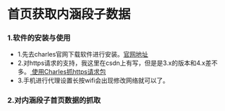 # 首页获取内涵段子数据

### 1.软件的安装与使用
* 1.先去charles官网下载软件进行安装。[官网地址](https://www.charlesproxy.com/)
* 2.对https请求的支持，我这里在csdn上有写，但是是3.x的版本和4.x差不多。[ 使用Charles抓https请求包](http://blog.csdn.net/qq_23195583/article/details/52087189)
* 3.手机进行代理设置长按wifi会出现修改网络就可以了。
### 2.对内涵段子首页数据的抓取
